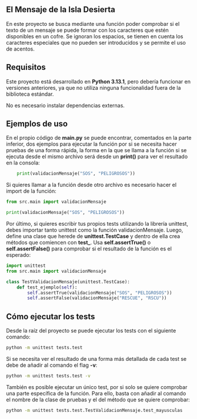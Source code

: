 ## El Mensaje de la Isla Desierta

En este proyecto se busca mediante una función poder comprobar si el texto de un mensaje se puede formar con los caracteres que estén disponibles en un cofre. Se ignoran los espacios, se tienen en cuenta los caracteres especiales que no pueden ser introducidos y se permite el uso de acentos.

## Requisitos

Este proyecto está desarrollado en **Python 3.13.1**, pero debería funcionar en versiones anteriores, ya que no utiliza ninguna funcionalidad fuera de la biblioteca estándar.

No es necesario instalar dependencias externas.


## Ejemplos de uso

En el propio código de **main.py** se puede encontrar, comentados en la parte inferior, dos ejemplos para ejecutar la función por si se necesita hacer pruebas de una forma rápida, la forma en la que se llama a la función si se ejecuta desde el mismo archivo será desde un **print()** para ver el resultado en la consola:

```python
    print(validacionMensaje("SOS", "PELIGROSOS"))
```

Si quieres llamar a la función desde otro archivo es necesario hacer el import de la función:

```python
from src.main import validacionMensaje

print(validacionMensaje("SOS", "PELIGROSOS"))
```

Por último, si quieres escribir tus propios tests utilizando la librería unittest, debes importar tanto unittest como la función validacionMensaje. Luego, define una clase que herede de **unittest.TestCase** y dentro de ella crea métodos que comiencen con **test_**. Usa **self.assertTrue()** o **self.assertFalse()** para comprobar si el resultado de la función es el esperado:

```python
import unittest
from src.main import validacionMensaje

class TestValidacionMensaje(unittest.TestCase):
    def test_ejemplo(self):
        self.assertTrue(validacionMensaje("SOS", "PELIGROSOS"))
        self.assertFalse(validacionMensaje("RESCUE", "RSCU"))
```

## Cómo ejecutar los tests

Desde la raíz del proyecto se puede ejecutar los tests con el siguiente comando:

```bash
python -m unittest tests.test
```

Si se necesita ver el resultado de una forma más detallada de cada test se debe de añadir al comando el flag **-v**:

```bash
python -m unittest tests.test -v
```

También es posible ejecutar un único test, por si solo se quiere comprobar una parte específica de la función. Para ello, basta con añadir al comando el nombre de la clase de pruebas y el del método que se quiere comprobar:

```bash
python -m unittest tests.test.TestValidacionMensaje.test_mayusculas
```
